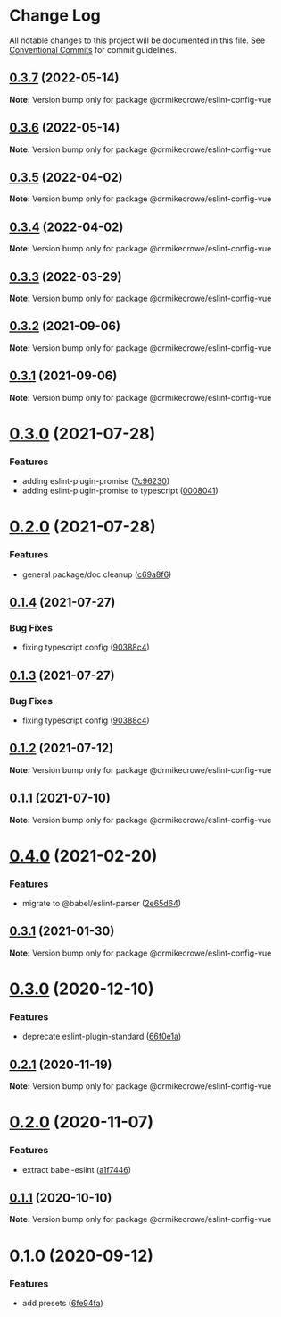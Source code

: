 # Change Log

All notable changes to this project will be documented in this file.
See [Conventional Commits](https://conventionalcommits.org) for commit guidelines.

## [0.3.7](https://github.com/drmikecrowe/configs/compare/@drmikecrowe/eslint-config-vue@0.3.6...@drmikecrowe/eslint-config-vue@0.3.7) (2022-05-14)

**Note:** Version bump only for package @drmikecrowe/eslint-config-vue





## [0.3.6](https://github.com/drmikecrowe/configs/compare/@drmikecrowe/eslint-config-vue@0.3.5...@drmikecrowe/eslint-config-vue@0.3.6) (2022-05-14)

**Note:** Version bump only for package @drmikecrowe/eslint-config-vue





## [0.3.5](https://github.com/drmikecrowe/configs/compare/@drmikecrowe/eslint-config-vue@0.3.4...@drmikecrowe/eslint-config-vue@0.3.5) (2022-04-02)

**Note:** Version bump only for package @drmikecrowe/eslint-config-vue





## [0.3.4](https://github.com/drmikecrowe/configs/compare/@drmikecrowe/eslint-config-vue@0.3.3...@drmikecrowe/eslint-config-vue@0.3.4) (2022-04-02)

**Note:** Version bump only for package @drmikecrowe/eslint-config-vue





## [0.3.3](https://github.com/drmikecrowe/configs/compare/@drmikecrowe/eslint-config-vue@0.3.2...@drmikecrowe/eslint-config-vue@0.3.3) (2022-03-29)

**Note:** Version bump only for package @drmikecrowe/eslint-config-vue





## [0.3.2](https://github.com/drmikecrowe/configs/compare/@drmikecrowe/eslint-config-vue@0.3.1...@drmikecrowe/eslint-config-vue@0.3.2) (2021-09-06)

**Note:** Version bump only for package @drmikecrowe/eslint-config-vue





## [0.3.1](https://github.com/drmikecrowe/configs/compare/@drmikecrowe/eslint-config-vue@0.3.0...@drmikecrowe/eslint-config-vue@0.3.1) (2021-09-06)

**Note:** Version bump only for package @drmikecrowe/eslint-config-vue





# [0.3.0](https://github.com/drmikecrowe/configs/compare/@drmikecrowe/eslint-config-vue@0.2.0...@drmikecrowe/eslint-config-vue@0.3.0) (2021-07-28)


### Features

* adding eslint-plugin-promise ([7c96230](https://github.com/drmikecrowe/configs/commit/7c962303f0943493bdc0e0533aae2aa85fb79c2e))
* adding eslint-plugin-promise to typescript ([0008041](https://github.com/drmikecrowe/configs/commit/000804187fc90abc0789626758f4bfedf8e199d8))





# [0.2.0](https://github.com/drmikecrowe/configs/compare/@drmikecrowe/eslint-config-vue@0.1.4...@drmikecrowe/eslint-config-vue@0.2.0) (2021-07-28)


### Features

* general package/doc cleanup ([c69a8f6](https://github.com/drmikecrowe/configs/commit/c69a8f60a03531f44d7996955d48d522d9637427))





## [0.1.4](https://github.com/drmikecrowe/configs/compare/@drmikecrowe/eslint-config-vue@0.1.2...@drmikecrowe/eslint-config-vue@0.1.4) (2021-07-27)

### Bug Fixes

- fixing typescript config ([90388c4](https://github.com/drmikecrowe/configs/commit/90388c4a744ba11070f668e752123d549994c4fb))

## [0.1.3](https://github.com/drmikecrowe/configs/compare/@drmikecrowe/eslint-config-vue@0.1.2...@drmikecrowe/eslint-config-vue@0.1.3) (2021-07-27)

### Bug Fixes

- fixing typescript config ([90388c4](https://github.com/drmikecrowe/configs/commit/90388c4a744ba11070f668e752123d549994c4fb))

## [0.1.2](https://github.com/drmikecrowe/configs/compare/@drmikecrowe/eslint-config-vue@0.1.1...@drmikecrowe/eslint-config-vue@0.1.2) (2021-07-12)

**Note:** Version bump only for package @drmikecrowe/eslint-config-vue

## 0.1.1 (2021-07-10)

**Note:** Version bump only for package @drmikecrowe/eslint-config-vue

# [0.4.0](https://github.com/drmikecrowe/configs/compare/@drmikecrowe/eslint-config-vue@0.3.1...@drmikecrowe/eslint-config-vue@0.4.0) (2021-02-20)

### Features

- migrate to @babel/eslint-parser ([2e65d64](https://github.com/drmikecrowe/configs/commit/2e65d647cfa2f762c3bebd8dedb8ff68134c1235))

## [0.3.1](https://github.com/drmikecrowe/configs/compare/@drmikecrowe/eslint-config-vue@0.3.0...@drmikecrowe/eslint-config-vue@0.3.1) (2021-01-30)

**Note:** Version bump only for package @drmikecrowe/eslint-config-vue

# [0.3.0](https://github.com/drmikecrowe/configs/compare/@drmikecrowe/eslint-config-vue@0.2.1...@drmikecrowe/eslint-config-vue@0.3.0) (2020-12-10)

### Features

- deprecate eslint-plugin-standard ([66f0e1a](https://github.com/drmikecrowe/configs/commit/66f0e1a2ca5060a631477a69d6706a6a8fda2708))

## [0.2.1](https://github.com/drmikecrowe/configs/compare/@drmikecrowe/eslint-config-vue@0.2.0...@drmikecrowe/eslint-config-vue@0.2.1) (2020-11-19)

**Note:** Version bump only for package @drmikecrowe/eslint-config-vue

# [0.2.0](https://github.com/drmikecrowe/configs/compare/@drmikecrowe/eslint-config-vue@0.1.1...@drmikecrowe/eslint-config-vue@0.2.0) (2020-11-07)

### Features

- extract babel-eslint ([a1f7446](https://github.com/drmikecrowe/configs/commit/a1f744685ff7038a72a94a0efe69b28eb27d0a7e))

## [0.1.1](https://github.com/drmikecrowe/configs/compare/@drmikecrowe/eslint-config-vue@0.1.0...@drmikecrowe/eslint-config-vue@0.1.1) (2020-10-10)

**Note:** Version bump only for package @drmikecrowe/eslint-config-vue

# 0.1.0 (2020-09-12)

### Features

- add presets ([6fe94fa](https://github.com/drmikecrowe/configs/commit/6fe94fae4ed9d80b18833c9e5a3f51f710ebda43))
